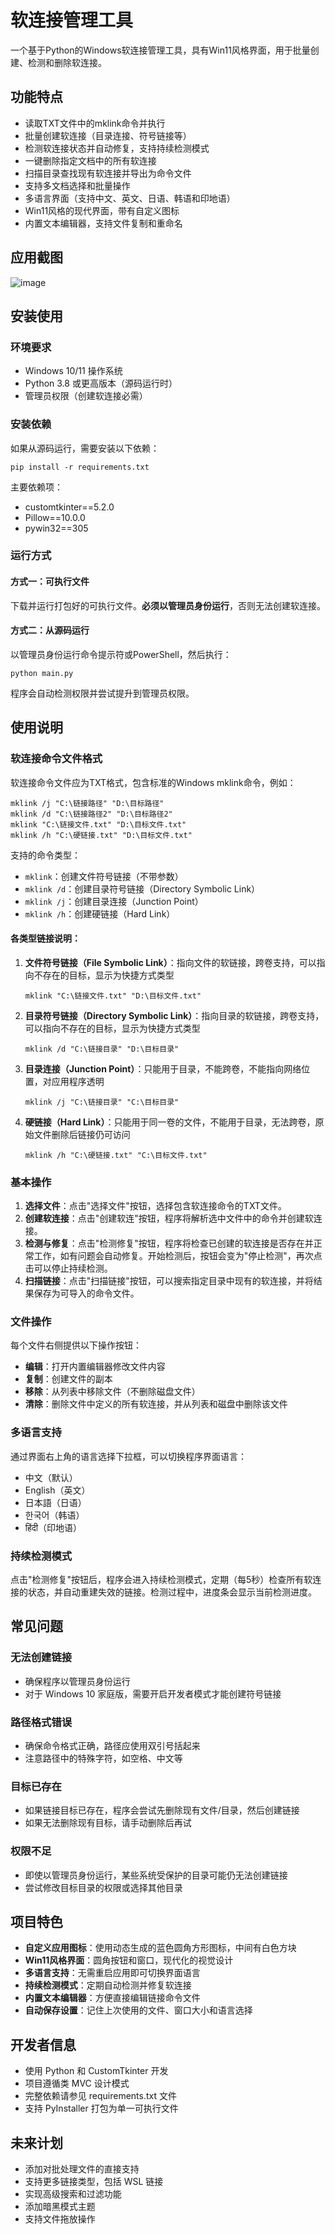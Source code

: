 # 软连接管理工具

一个基于Python的Windows软连接管理工具，具有Win11风格界面，用于批量创建、检测和删除软连接。

## 功能特点

- 读取TXT文件中的mklink命令并执行
- 批量创建软连接（目录连接、符号链接等）
- 检测软连接状态并自动修复，支持持续检测模式
- 一键删除指定文档中的所有软连接
- 扫描目录查找现有软连接并导出为命令文件
- 支持多文档选择和批量操作
- 多语言界面（支持中文、英文、日语、韩语和印地语）
- Win11风格的现代界面，带有自定义图标
- 内置文本编辑器，支持文件复制和重命名

## 应用截图

![image](https://github.com/user-attachments/assets/774f38c3-8c32-4994-866c-d26d728c19b1)


## 安装使用

### 环境要求

- Windows 10/11 操作系统
- Python 3.8 或更高版本（源码运行时）
- 管理员权限（创建软连接必需）

### 安装依赖

如果从源码运行，需要安装以下依赖：

```
pip install -r requirements.txt
```

主要依赖项：
- customtkinter==5.2.0
- Pillow==10.0.0
- pywin32==305

### 运行方式

#### 方式一：可执行文件

下载并运行打包好的可执行文件。**必须以管理员身份运行**，否则无法创建软连接。

#### 方式二：从源码运行

以管理员身份运行命令提示符或PowerShell，然后执行：

```
python main.py
```

程序会自动检测权限并尝试提升到管理员权限。

## 使用说明

### 软连接命令文件格式

软连接命令文件应为TXT格式，包含标准的Windows mklink命令，例如：

```
mklink /j "C:\链接路径" "D:\目标路径"
mklink /d "C:\链接路径2" "D:\目标路径2"
mklink "C:\链接文件.txt" "D:\目标文件.txt"
mklink /h "C:\硬链接.txt" "D:\目标文件.txt"
```

支持的命令类型：
- `mklink`：创建文件符号链接（不带参数）
- `mklink /d`：创建目录符号链接（Directory Symbolic Link）
- `mklink /j`：创建目录连接（Junction Point）
- `mklink /h`：创建硬链接（Hard Link）

#### 各类型链接说明：

1. **文件符号链接（File Symbolic Link）**：指向文件的软链接，跨卷支持，可以指向不存在的目标，显示为快捷方式类型
   ```
   mklink "C:\链接文件.txt" "D:\目标文件.txt"
   ```

2. **目录符号链接（Directory Symbolic Link）**：指向目录的软链接，跨卷支持，可以指向不存在的目标，显示为快捷方式类型
   ```
   mklink /d "C:\链接目录" "D:\目标目录"
   ```

3. **目录连接（Junction Point）**：只能用于目录，不能跨卷，不能指向网络位置，对应用程序透明
   ```
   mklink /j "C:\链接目录" "C:\目标目录"
   ```

4. **硬链接（Hard Link）**：只能用于同一卷的文件，不能用于目录，无法跨卷，原始文件删除后链接仍可访问
   ```
   mklink /h "C:\硬链接.txt" "C:\目标文件.txt"
   ```

### 基本操作

1. **选择文件**：点击"选择文件"按钮，选择包含软连接命令的TXT文件。
2. **创建软连接**：点击"创建软连"按钮，程序将解析选中文件中的命令并创建软连接。
3. **检测与修复**：点击"检测修复"按钮，程序将检查已创建的软连接是否存在并正常工作，如有问题会自动修复。开始检测后，按钮会变为"停止检测"，再次点击可以停止持续检测。
4. **扫描链接**：点击"扫描链接"按钮，可以搜索指定目录中现有的软连接，并将结果保存为可导入的命令文件。

### 文件操作

每个文件右侧提供以下操作按钮：
- **编辑**：打开内置编辑器修改文件内容
- **复制**：创建文件的副本
- **移除**：从列表中移除文件（不删除磁盘文件）
- **清除**：删除文件中定义的所有软连接，并从列表和磁盘中删除该文件

### 多语言支持

通过界面右上角的语言选择下拉框，可以切换程序界面语言：
- 中文（默认）
- English（英文）
- 日本語（日语）
- 한국어（韩语）
- हिंदी（印地语）

### 持续检测模式

点击"检测修复"按钮后，程序会进入持续检测模式，定期（每5秒）检查所有软连接的状态，并自动重建失效的链接。检测过程中，进度条会显示当前检测进度。

## 常见问题

### 无法创建链接
- 确保程序以管理员身份运行
- 对于 Windows 10 家庭版，需要开启开发者模式才能创建符号链接

### 路径格式错误
- 确保命令格式正确，路径应使用双引号括起来
- 注意路径中的特殊字符，如空格、中文等

### 目标已存在
- 如果链接目标已存在，程序会尝试先删除现有文件/目录，然后创建链接
- 如果无法删除现有目标，请手动删除后再试

### 权限不足
- 即使以管理员身份运行，某些系统受保护的目录可能仍无法创建链接
- 尝试修改目标目录的权限或选择其他目录

## 项目特色

- **自定义应用图标**：使用动态生成的蓝色圆角方形图标，中间有白色方块
- **Win11风格界面**：圆角按钮和窗口，现代化的视觉设计
- **多语言支持**：无需重启应用即可切换界面语言
- **持续检测模式**：定期自动检测并修复软连接
- **内置文本编辑器**：方便直接编辑链接命令文件
- **自动保存设置**：记住上次使用的文件、窗口大小和语言选择

## 开发者信息

- 使用 Python 和 CustomTkinter 开发
- 项目遵循类 MVC 设计模式
- 完整依赖请参见 requirements.txt 文件
- 支持 PyInstaller 打包为单一可执行文件

## 未来计划

- 添加对批处理文件的直接支持
- 支持更多链接类型，包括 WSL 链接
- 实现高级搜索和过滤功能
- 添加暗黑模式主题
- 支持文件拖放操作 
